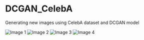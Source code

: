 # DCGAN_CelebA
Generating new images using CelebA dataset and DCGAN model

![Image 1](https://github.com/saeidtaleghani23/DCGAN_CelebA/raw/main/path-to-image/generated_img_189_3_Good.png)
![Image 2](https://github.com/saeidtaleghani23/DCGAN_CelebA/raw/main/path-to-image/generated_img_193_3_Good.png)
![Image 3](https://github.com/saeidtaleghani23/DCGAN_CelebA/raw/main/path-to-image/generated_img_195_4_Good.png)
![Image 4](https://github.com/saeidtaleghani23/DCGAN_CelebA/raw/main/path-to-image/remaining-image.png)

